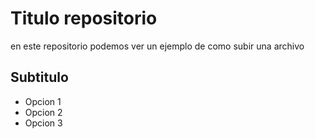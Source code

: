 # Titulo repositorio
en este repositorio podemos ver un ejemplo de como subir una archivo

## Subtitulo

* Opcion 1
* Opcion 2
* Opcion 3